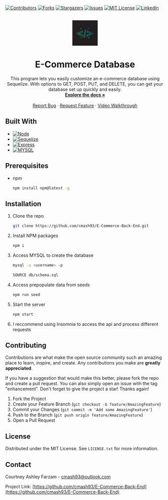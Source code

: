 <!-- Improved compatibility of back to top link: See: https://github.com/othneildrew/Best-README-Template/pull/73 -->

<a name="readme-top"></a>

<!--
*** Thanks for checking out the Best-README-Template. If you have a suggestion
*** that would make this better, please fork the repo and create a pull request
*** or simply open an issue with the tag "enhancement".
*** Don't forget to give the project a star!
*** Thanks again! Now go create something AMAZING! :D
-->

<!-- PROJECT SHIELDS -->
<!--
*** I'm using markdown "reference style" links for readability.
*** Reference links are enclosed in brackets [ ] instead of parentheses ( ).
*** See the bottom of this document for the declaration of the reference variables
*** for contributors-url, forks-url, etc. This is an optional, concise syntax you may use.
*** https://www.markdownguide.org/basic-syntax/#reference-style-links
-->

[![Contributors][contributors-shield]][contributors-url]
[![Forks][forks-shield]][forks-url]
[![Stargazers][stars-shield]][stars-url]
[![Issues][issues-shield]][issues-url]
[![MIT License][license-shield]][license-url]
[![LinkedIn][linkedin-shield]][linkedin-url]

<!-- PROJECT LOGO -->
<br />
<div align="center">
  <a href="https://github.com/cmash93/E-Commerce-Back-End">
    <img src="images/logo.png" alt="Logo" width="80" height="80">
  </a>

<h1 align="center">E-Commerce Database</h1>

  <p align="center">
    This program lets you easily customize an e-commerce database using Sequelize. With options to GET, POST, PUT, and DELETE, you can get your database set up quickly and easily. 
    <br />
    <a href="https://github.com/cmash93/E-Commerce-Back-End"><strong>Explore the docs »</strong></a>
    <br />
    <br />
    <a href="https://github.com/cmash93/E-Commerce-Back-End/issues">Report Bug</a>
    ·
    <a href="https://github.com/cmash93/E-Commerce-Back-End/issues">Request Feature</a>
        ·
    <a href=" https://drive.google.com/file/d/164IbRzLq1_eqfOmDcxXObJsHEbbTKrdK/view">Video Walkthrough</a>
  </p>
</div>

<!-- TABLE OF CONTENTS -->

<!-- ABOUT THE PROJECT -->

## Built With

- [![Node][node.js]][node-url]
- [![Sequelize][sequelize]][sequelize-url]
- [![Express][express]][express-url]
- [![MYSQL][mysql]][mysql-url]

<!-- GETTING STARTED -->

## Prerequisites

- npm
  ```sh
  npm install npm@latest -g
  ```

## Installation

1. Clone the repo
   ```sh
   git clone https://github.com/cmash93/E-Commerce-Back-End.git
   ```
2. Install NPM packages
   ```sh
   npm i
   ```
3. Access MYSQL to create the database
   ```sh
   mysql -u <username> -p
   ```
   ```sh
   SOURCE db/schema.sql
   ```
4. Access prepopulate data from seeds
   ```sh
   npm run seed
   ```
5. Start the server
   ```sh
   npm start
   ```
6. I reccommend using Insomnia to access the api and process different requests

<!-- USAGE EXAMPLES -->

<!-- CONTRIBUTING -->

## Contributing

Contributions are what make the open source community such an amazing place to learn, inspire, and create. Any contributions you make are **greatly appreciated**.

If you have a suggestion that would make this better, please fork the repo and create a pull request. You can also simply open an issue with the tag "enhancement".
Don't forget to give the project a star! Thanks again!

1. Fork the Project
2. Create your Feature Branch (`git checkout -b feature/AmazingFeature`)
3. Commit your Changes (`git commit -m 'Add some AmazingFeature'`)
4. Push to the Branch (`git push origin feature/AmazingFeature`)
5. Open a Pull Request

<!-- LICENSE -->

## License

Distributed under the MIT License. See `LICENSE.txt` for more information.

<!-- CONTACT -->

## Contact

Courtney Ashley Farzam - cmash93@outlook.com

Project Link: [https://github.com/cmash93/E-Commerce-Back-End](https://github.com/cmash93/E-Commerce-Back-End)

<!-- ACKNOWLEDGMENTS -->

<!-- MARKDOWN LINKS & IMAGES -->
<!-- https://www.markdownguide.org/basic-syntax/#reference-style-links -->

[contributors-shield]: https://img.shields.io/github/contributors/cmash93/E-Commerce-Back-End.svg?style=for-the-badge
[contributors-url]: https://github.com/cmash93/E-Commerce-Back-End/graphs/contributors
[forks-shield]: https://img.shields.io/github/forks/cmash93/E-Commerce-Back-End.svg?style=for-the-badge
[forks-url]: https://github.com/cmash93/E-Commerce-Back-End/network/members
[stars-shield]: https://img.shields.io/github/stars/cmash93/E-Commerce-Back-End.svg?style=for-the-badge
[stars-url]: https://github.com/cmash93/E-Commerce-Back-End/stargazers
[issues-shield]: https://img.shields.io/github/issues/cmash93/E-Commerce-Back-End.svg?style=for-the-badge
[issues-url]: https://github.com/cmash93/E-Commerce-Back-End/issues
[license-shield]: https://img.shields.io/github/license/cmash93/E-Commerce-Back-End.svg?style=for-the-badge
[license-url]: https://github.com/cmash93/E-Commerce-Back-End/blob/main/LICENSE.txt
[linkedin-shield]: https://img.shields.io/badge/-LinkedIn-black.svg?style=for-the-badge&logo=linkedin&colorB=555
[linkedin-url]: https://linkedin.com/in/courtneyashleyfarzam
[product-screenshot]: images/screenshot.png
[node.js]: https://img.shields.io/badge/node.js-000000?style=for-the-badge&logo=nodedotjs&logoColor=white
[node-url]: https://nodejs.org/en/
[react.js]: https://img.shields.io/badge/React-20232A?style=for-the-badge&logo=react&logoColor=61DAFB
[react-url]: https://reactjs.org/
[vue.js]: https://img.shields.io/badge/Vue.js-35495E?style=for-the-badge&logo=vuedotjs&logoColor=4FC08D
[vue-url]: https://vuejs.org/
[angular.io]: https://img.shields.io/badge/Angular-DD0031?style=for-the-badge&logo=angular&logoColor=white
[angular-url]: https://angular.io/
[svelte.dev]: https://img.shields.io/badge/Svelte-4A4A55?style=for-the-badge&logo=svelte&logoColor=FF3E00
[svelte-url]: https://svelte.dev/
[laravel.com]: https://img.shields.io/badge/Laravel-FF2D20?style=for-the-badge&logo=laravel&logoColor=white
[laravel-url]: https://laravel.com
[bootstrap.com]: https://img.shields.io/badge/Bootstrap-563D7C?style=for-the-badge&logo=bootstrap&logoColor=white
[bootstrap-url]: https://getbootstrap.com
[jquery.com]: https://img.shields.io/badge/jQuery-0769AD?style=for-the-badge&logo=jquery&logoColor=white
[jquery-url]: https://jquery.com
[sequelize]: https://img.shields.io/badge/sequelize-0769AD?style=for-the-badge&logo=sequelize&logoColor=white
[sequelize-url]: https://sequelize.org/
[express]: https://img.shields.io/badge/express-563D7C?style=for-the-badge&logo=express&logoColor=white
[express-url]: https://expressjs.com/
[mysql]: https://img.shields.io/badge/mysql-DD0031?style=for-the-badge&logo=mysql&logoColor=white
[mysql-url]: https://www.mysql.com/
